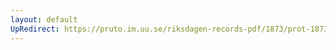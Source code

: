 ```yaml
---
layout: default
UpRedirect: https://pruto.im.uu.se/riksdagen-records-pdf/1873/prot-1873--fk--125/prot-1873--fk--125_029.pdf
---
```

